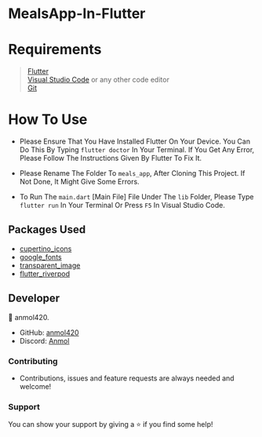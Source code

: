 # MealsApp-In-Flutter

<h1>Requirements</h1>

>[Flutter](https://docs.flutter.dev/) <br>
[Visual Studio Code](https://code.visualstudio.com/) or any other code editor <br>
[Git](https://git-scm.com/downloads)

<h1>How To Use</h1>

- Please Ensure That You Have Installed Flutter On Your Device. You Can Do This By Typing `flutter doctor` In Your Terminal. If You Get Any Error, Please Follow The Instructions Given By Flutter To Fix It.

- Please Rename The Folder To `meals_app`, After Cloning This Project. If Not Done, It Might Give Some Errors.

- To Run The `main.dart` [Main File] File Under The `lib` Folder, Please Type `flutter run` In Your Terminal Or Press `F5` In Visual Studio Code.

<h2>Packages Used</h2>

- [cupertino_icons](https://pub.dev/packages/cupertino_icons)
- [google_fonts](https://pub.dev/packages/google_fonts)
- [transparent_image](https://pub.dev/packages/transparent_image)
- [flutter_riverpod](https://pub.dev/packages/flutter_riverpod)

<h2>Developer</h2>

👤 anmol420.
- GitHub: [anmol420](https://www.github.com/anmol420)
- Discord: [Anmol](https://www.discord.com/users/875986400649052191)

<h3>Contributing</h3>

- Contributions, issues and feature requests are always needed and welcome!

<h3>Support</h3>

You can show your support by giving a ⭐ if you find some help!
